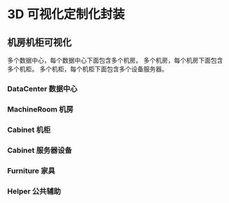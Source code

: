# 3D 可视化定制化封装

## 机房机柜可视化

多个数据中心，每个数据中心下面包含多个机房。
多个机房，每个机房下面包含多个机柜。
多个机柜，每个机柜下面包含多个设备服务器。


### DataCenter 数据中心

### MachineRoom 机房

### Cabinet 机柜

### Cabinet 服务器设备

### Furniture 家具

### Helper 公共辅助